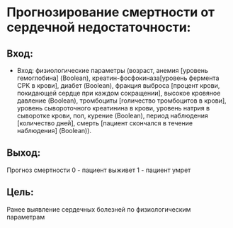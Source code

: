 # Прогнозирование смертности от сердечной недостаточности:
## Вход:
- Вход: физиологические параметры (возраст, анемия [уровень гемоглобина] (Boolean), креатин-фосфокиназа[уровень фермента CPK в крови], диабет (Boolean), фракция выброса [процент крови, покидающей сердце при каждом сокращении], высокое кровяное давление (Boolean), тромбоциты [rоличество тромбоцитов в крови], уровень сывороточного креатинина в крови, уровень натрия в сыворотке крови, пол, курение (Boolean), период наблюдения [количество дней], смерть [пациент скончался в течение наблюдения] (Boolean)).
## Выход:
Прогноз смертности
0 - пациент выживет
1 - пациент умрет
## Цель:
Ранее выявление сердечных болезней по физиологическим параметрам
